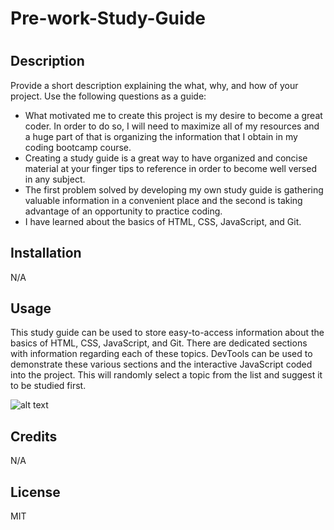 # Pre-work-Study-Guide
# <Your-Project-Title>

## Description

Provide a short description explaining the what, why, and how of your project. Use the following questions as a guide:

- What motivated me to create this project is my desire to become a great coder. In order to do so, I will need to maximize all of my resources and a huge part of that is organizing the information that I obtain in my coding bootcamp course.
- Creating a study guide is a great way to have organized and concise material at your finger tips to reference in order to become well versed in any subject.
- The first problem solved by developing my own study guide is gathering valuable information in a convenient place and the second is taking advantage of an opportunity to practice coding.
- I have learned about the basics of HTML, CSS, JavaScript, and Git.

## Installation

N/A

## Usage

This study guide can be used to store easy-to-access information about the basics of HTML, CSS, JavaScript, and Git. There are dedicated sections with information regarding each of these topics. DevTools can be used to demonstrate these various sections and the interactive JavaScript coded into the project. This will randomly select a topic from the list and suggest it to be studied first.

![alt text](assets/images/screenshot.png)

## Credits

N/A

## License

MIT